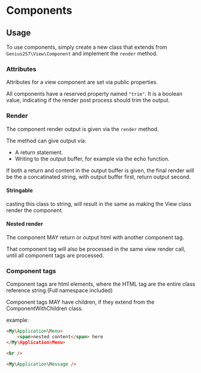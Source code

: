 # Components

## Usage

To use components, simply create a new class that extends from `Genius257\View\Component` and implement the `render` method.

### Attributes

Attributes for a view component are set via public properties.

All components have a reserved property named `"trim"`. It is a boolean value, indicating if the render post process should trim the output.

### Render

The component render output is given via the `render` method.

The method can give output via:
* A return statement.
* Writing to the output buffer, for example via the echo function.

If both a return and content in the output buffer is given, the final render will be the a concatinated string, with output buffer first, return output second.

#### Stringable
casting this class to string, will result in the same as making the View class render the component.

#### Nested render
The component MAY return or output html with another component tag.

That component tag will also be processed in the same view render call, until all component tags are processed.

### Component tags

Component tags are html elements, where the HTML tag are the entire class reference string (Full namespace included)

Component tags MAY have children, if they extend from the ComponentWithChildren class.

example:

```HTML
<My\Application\Menu>
    <span>nested content</span> here
</My\Application\Menu>

<br />

<My\Application\Message />
```
